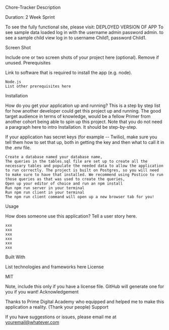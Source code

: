 Chore-Tracker
Description

Duration: 2 Week Sprint






To see the fully functional site, please visit: DEPLOYED VERSION OF APP
To see sample data loaded log in with the username admin password admin. 
to see a sample child view log in to username Child1, password Child1.

Screen Shot

Include one or two screen shots of your project here (optional). Remove if unused.
Prerequisites

Link to software that is required to install the app (e.g. node).

    Node.js
    List other prerequisites here

Installation

How do you get your application up and running? This is a step by step list for how another developer could get this project up and running. The good target audience in terms of knowledge, would be a fellow Primer from another cohort being able to spin up this project. Note that you do not need a paragraph here to intro Installation. It should be step-by-step.

If your application has secret keys (for example -- Twilio), make sure you tell them how to set that up, both in getting the key and then what to call it in the .env file.

    Create a database named your database name,
    The queries in the tables.sql file are set up to create all the necessary tables and populate the needed data to allow the application to run correctly. The project is built on Postgres, so you will need to make sure to have that installed. We recommend using Postico to run those queries as that was used to create the queries,
    Open up your editor of choice and run an npm install
    Run npm run server in your terminal
    Run npm run client in your terminal
    The npm run client command will open up a new browser tab for you!

Usage

How does someone use this application? Tell a user story here.

    xxx
    xxx
    xxx
    xxx
    xxx
    xxx

Built With

List technologies and frameworks here
License

MIT

Note, include this only if you have a license file. GitHub will generate one for you if you want!
Acknowledgement

Thanks to Prime Digital Academy who equipped and helped me to make this application a reality. (Thank your people)
Support

If you have suggestions or issues, please email me at youremail@whatever.com